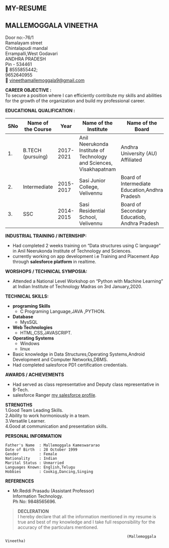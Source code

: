 ## MY-RESUME

## MALLEMOGGALA VINEETHA   



Door no:-76/1  				         
Ramalayam street      				                   
Chintalapudi mandal  
Errampalli,West Godavari      					              
ANDHRA PRADESH   
Pin - 534461   
:calling: 8555855442;  
          9652640955  
:e-mail: vineethamallemoggala9@gmail.com




**CAREER OBJECTIVE :**  
	To secure a position where I can efficiently contribute my skills and abilities for the growth of the organization and build my professional career.   
  
**EDUCATIONAL QUALIFICATION :**	 

|SNo|Name of the Course|Year|Name of the Institute|Name of the Board|Grade|
|---|------------------|----|-------------------- |-----------------|-----|
|1. |B.TECH (pursuing) |2017-2021|Anil Neerukonda Institute of Technology and Sciences, Visakhapatnam|Andhra University (AU) Affiliated|9.27 CGPA (untill 3/1)|
|2. |Intermediate      |2015-2017|Sasi Junior College, Velivennu|Board of Intermediate Education,Andhra Pradesh|9.81%|
|3.|SSC|2014-2015|Sasi Residential School, Velivennu|Board of Secondary Educatiob, Andhra Pradesh|9.8 CGPA|


**INDUSTRIAL TRAINING / INTERNSHIP:**
- Had completed 2 weeks training on “Data structures using C language” in Anil Neerukonda Institute of Technology and Sciences.
- currently working on app development i.e Training and Placement App through **salesforce platform** in realtime.   

**WORSHOPS / TECHNICAL SYMPOSIA:**   
- Attended a National Level Workshop on “Python with Machine Learning” at Indian Institute of Technology Madras on 3rd January,2020.   
 
**TECHNICAL SKILLS:**
- **programing Skills**
  - C Programing Language,JAVA ,PYTHON.
- **Database**   
  - MysSQL
- **Web Technologies**
  - HTML,CSS,JAVASCRIPT.
- **Operating Systems**
  - Windows
  - linux
- Basic knowledge in Data Structures,Operating Systems,Android Development and Computer Networks,DBMS.   
- Had completed salesforce PD1 certification credentials.

**AWARDS / ACHIEVEMENTS**  
- Had served as class representative and Deputy class representative in B-Tech.
- salesforce Ranger [my salesforce profile](https://trailblazer.me/id/vmallemoggala).

**STRENGTHS**  
1.Good Team Leading Skills.  
2.Ability to work hormoniously in a team.  
3.Versatile Learner.   
4.Good at communication and presentation skills.   

**PERSONAL INFORMATION**
```
Father's Name  : Mallemoggala Kameswararao  
Date of Birth  : 28 October 1999  
Gender         : Female  
Nationality    : Indian   
Marital Status : Unmarried   
Languages Known: English,Telugu   
Hobbies        : Cookig,Dancing,Singing   
```


**REFERENCES**

- Mr.Reddi Prasadu  (Assistant Professor)   
Information Technology.  
Ph No: 9848565696.


> **DECLERATION**  
I hereby declare that all the information mentioned in my resume is true and best of my knowledge and I take full responsibility for the accuracy of the particulars mentioned.  



```
                                                      (Mallemoggala Vineetha)
```






